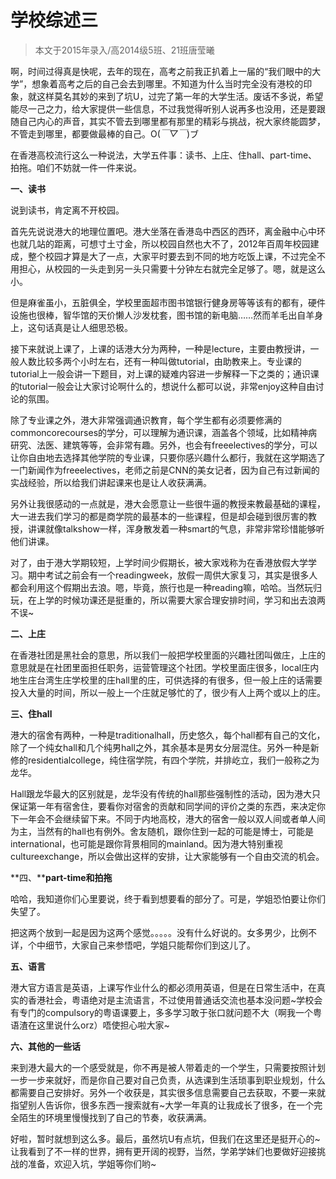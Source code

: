 
# 学校综述三  

> 本文于2015年录入/高2014级5班、21班唐莹曦  



啊，时间过得真是快呢，去年的现在，高考之前我正扒着上一届的“我们眼中的大学”，想象着高考之后的自己会去到哪里。不知道为什么当时完全没有港校的印象，就这样莫名其妙的来到了坑U，过完了第一年的大学生活。废话不多说，希望能尽一己之力，给大家提供一些信息，不过我觉得听别人说再多也没用，还是要跟随自己内心的声音，其实不管去到哪里都有那里的精彩与挑战，祝大家终能圆梦，不管走到哪里，都要做最棒的自己。O(*￣▽￣*)ブ

在香港高校流行这么一种说法，大学五件事：读书、上庄、住hall、part-time、拍拖。咱们不妨就一件一件来说。



**一、****读书******

说到读书，肯定离不开校园。

首先先说说港大的地理位置吧。港大坐落在香港岛中西区的西环，离金融中心中环也就几站的距离，可想寸土寸金，所以校园自然也大不了，2012年百周年校园建成，整个校园才算是大了一点，大家平时要去到不同的地方吃饭上课，不过完全不用担心，从校园的一头走到另一头只需要十分钟左右就完全足够了。嗯，就是这么小。

但是麻雀虽小，五脏俱全，学校里面超市图书馆银行健身房等等该有的都有，硬件设施也很棒，智华馆的天价懒人沙发枕套，图书馆的新电脑……然而羊毛出自羊身上，这句话真是让人细思恐极。

接下来就说上课了，上课的话港大分为两种，一种是lecture，主要由教授讲，一般人数比较多两个小时左右，还有一种叫做tutorial，由助教来上。专业课的tutorial上一般会讲一下题目，对上课的疑难内容进一步解释一下之类的；通识课的tutorial一般会让大家讨论啊什么的，想说什么都可以说，非常enjoy这种自由讨论的氛围。

除了专业课之外，港大非常强调通识教育，每个学生都有必须要修满的commoncorecourses的学分，可以理解为通识课，涵盖各个领域，比如精神病研究、法医、建筑等等，会非常有趣。另外，也会有freeelectives的学分，可以让你自由地去选择其他学院的专业课，只要你感兴趣什么都行，我就在这学期选了一门新闻作为freeelectives，老师之前是CNN的美女记者，因为自己有过新闻的实战经验，所以给我们讲起课来也是让人收获满满。

另外让我很感动的一点就是，港大会愿意让一些很牛逼的教授来教最基础的课程，大一进去我们学习的都是商学院的最基本的一些课程，但是却会碰到很厉害的教授，讲课就像talkshow一样，浑身散发着一种smart的气息，非常非常珍惜能够听他们讲课。

对了，由于港大学期较短，上学时间少假期长，被大家戏称为在香港放假大学学习。期中考试之前会有一个readingweek，放假一周供大家复习，其实是很多人都会利用这个假期出去浪。嗯，毕竟，旅行也是一种reading嘛，哈哈。当然玩归玩，在上学的时候功课还是挺重的，所以需要大家合理安排时间，学习和出去浪两不误~



**二、****上庄******

在香港社团是黑社会的意思，所以我们一般把学校里面的兴趣社团叫做庄，上庄的意思就是在社团里面担任职务，运营管理这个社团。学校里面庄很多，local庄内地生庄台湾生庄学校里的庄hall里的庄，可供选择的有很多，但一般上庄的话需要投入大量的时间，所以一般上一个庄就足够忙的了，很少有人上两个或以上的庄。



**三、****住****hall**

港大的宿舍有两种，一种是traditionalhall，历史悠久，每个hall都有自己的文化，除了一个纯女hall和几个纯男hall之外，其余基本是男女分层混住。另外一种是新修的residentialcollege，纯住宿学院，有四个学院，并排屹立，我们一般称之为龙华。

Hall跟龙华最大的区别就是，龙华没有传统的hall那些强制性的活动，因为港大只保证第一年有宿舍住，要看你对宿舍的贡献和同学间的评价之类的东西，来决定你下一年会不会继续留下来。不同于内地高校，港大的宿舍一般以双人间或者单人间为主，当然有的hall也有例外。舍友随机，跟你住到一起的可能是博士，可能是international，也可能是跟你背景相同的mainland。因为港大特别重视cultureexchange，所以会做出这样的安排，让大家能够有一个自由交流的机会。



**四、****part-time和拍拖**

哈哈，我知道你们心里要说，终于看到想要看的部分了。可是，学姐恐怕要让你们失望了。

把这两个放到一起是因为这两个感觉。。。。。没有什么好说的。女多男少，比例不详，个中细节，大家自己来参悟吧，学姐只能帮你们到这儿了。



**五、****语言******

港大官方语言是英语，上课写作业什么的都必须用英语，但是在日常生活中，在真实的香港社会，粤语绝对是主流语言，不过使用普通话交流也基本没问题~学校会有专门的compulsory的粤语课要上，多多学习敢于张口就问题不大（啊我一个粤语渣在这里说什么orz）唔使担心啦大家~



**六、****其他的一些话******

来到港大最大的一个感受就是，你不再是被人带着走的一个学生，只需要按照计划一步一步来就好，而是你自己要对自己负责，从选课到生活琐事到职业规划，什么都需要自己安排好。另外一个收获是，其实很多信息需要自己去获取，不要一来就指望别人告诉你，很多东西一搜索就有~大学一年真的让我成长了很多，在一个完全陌生的环境里慢慢找到了自己的节奏，收获满满。



好啦，暂时就想到这么多。最后，虽然坑U有点坑，但我们在这里还是挺开心的~让我看到了不一样的世界，拥有更开阔的视野，当然，学弟学妹们也要做好迎接挑战的准备，欢迎入坑，学姐等你们哟~











